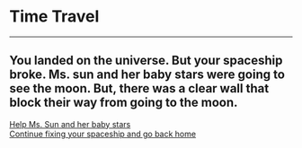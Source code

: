 # Time Travel
---
## You landed on the universe. But your spaceship broke. Ms. sun and her baby stars were going to see the moon. But, there was a clear wall that block their way from going to the moon.  
  
[Help Ms. Sun and her baby stars](solution-1.md)  
[Continue fixing your spaceship and go back home](solution-2.md)  

